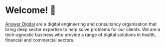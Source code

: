 # Welcome! 👋

[Answer Digital](https://answerdigital.com) are a digital engineering and consultancy organisation that bring deep sector expertise to help solve problems for our clients.
We are a tech-agnostic business who provide a range of digital solutions in health, financial and commercial sectors.
